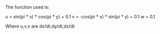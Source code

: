 The function used is:


u = sin(pi * x) * cos(pi * y) + 0.1
v = -cos(pi * x) * sin(pi * y) + 0.1
w = 0.1

Where u,v,x are dx/dt,dy/dt,dz/dt

